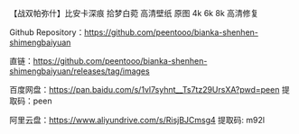 【战双帕弥什】比安卡深痕 拾梦白菀 高清壁纸 原图 4k 6k 8k 高清修复

Github Repository：https://github.com/peentooo/bianka-shenhen-shimengbaiyuan

直链：https://github.com/peentooo/bianka-shenhen-shimengbaiyuan/releases/tag/images

百度网盘：https://pan.baidu.com/s/1vl7syhnt__Ts7tz29UrsXA?pwd=peen 
提取码：peen

阿里云盘：https://www.aliyundrive.com/s/RisjBJCmsg4
提取码: m92l
